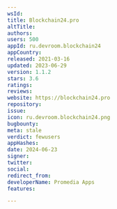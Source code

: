 ```yaml
---
wsId: 
title: Blockchain24.pro
altTitle: 
authors: 
users: 500
appId: ru.devroom.blockchain24
appCountry: 
released: 2021-03-16
updated: 2023-06-29
version: 1.1.2
stars: 3.6
ratings: 
reviews: 
website: https://blockchain24.pro
repository: 
issue: 
icon: ru.devroom.blockchain24.png
bugbounty: 
meta: stale
verdict: fewusers
appHashes: 
date: 2024-06-23
signer: 
twitter: 
social: 
redirect_from: 
developerName: Promedia Apps
features: 

---
```


